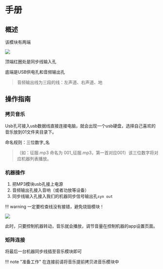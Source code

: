 # 手册

## 概述

该模块有两端

![](/assets/images/mp3/mp3.png)

顶端红圈处是同步线输入孔

底端是USB供电孔和音频输出孔

> 音频输出线为三段的线：左声道、右声道、地

## 操作指南

### 拷贝音乐

Usb孔可接入usb数据线直接连接电脑，就会出现一个usb硬盘，选择自己喜欢的音乐放到01文件夹目录下。

命名规则：三位数字_名

> （如：征服.mp3  命名为 001_征服.mp3，第一首对应001）该三位数字将对应机器列表播放。

### 机器操作

1. 把MP3模块usb孔接上电源
2. 音频输出孔接入音响（或者功放等设备）
3. 同步线输入孔接入我们的机器同步信号输出孔`syn out`

!!! warning 
    一定要检查线没有接错，避免烧毁模块！

![](/assets/images/mp3/syn-out.png)

此时，只要控制机器转动，音乐就会播放，调节音量在控制机器的app设置页面。


### 矩阵连接

将最后一台机器同步线插至音乐模块即可

!!! note "准备工作"
    在连接前请将音乐提前拷贝进音乐模块中